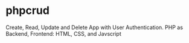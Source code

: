 # phpcrud
Create, Read, Update and Delete App with User Authentication. PHP as Backend, Frontend: HTML, CSS, and Javscript
